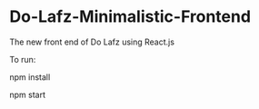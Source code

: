 # Do-Lafz-Minimalistic-Frontend
The new front end of Do Lafz using React.js

To run:

npm install


npm start
